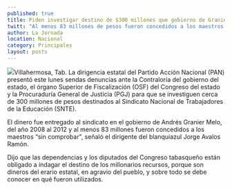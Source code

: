 ```yaml
---
published: true
title: Piden investigar destino de $300 millones que gobierno de Granier entregó al SNTE
twitt: "Al menos 83 millones de pesos fueron concedidos a los maestros “sin comprobar”, denunció la dirigencia del PAN en Tabasco."
author: La Jornada
location: Nacional
category: Principales
layout: posts
---
```


![](http://i.imgur.com/KE06r1hm.jpg)Villahermosa, Tab. La dirigencia estatal del Partido Acción Nacional (PAN) presentó este lunes sendas denuncias ante la Contraloría del gobierno del estado, el órgano Superior de Fiscalización (OSF) del Congreso del estado y la Procuraduría General de Justicia (PGJ) para que se investiguen cerca de 300 millones de pesos destinados al Sindicato Nacional de Trabajadores de la Educación (SNTE).

El dinero fue entregado al sindicato en el gobierno de Andrés Granier Melo, del año 2008 al 2012 y al menos 83 millones fueron concedidos a los maestros “sin comprobar”, señaló el dirigente del blanquiazul Jorge Avalos Ramón.

Dijo que las dependencias y los diputados del Congreso tabasqueño están obligado a indagar el destino de los millonarios recursos, porque son dineros del erario estatal, en agravio del pueblo, y sobre todo se debe conocer en qué fueron utilizados.
